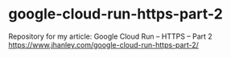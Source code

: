 # google-cloud-run-https-part-2
Repository for my article: Google Cloud Run – HTTPS – Part 2
https://www.jhanley.com/google-cloud-run-https-part-2/
